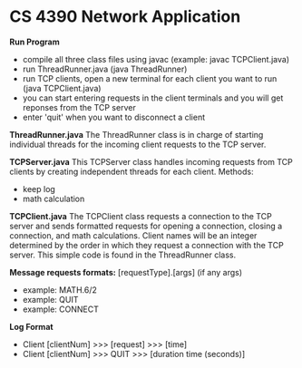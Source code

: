 # CS 4390 Network Application

**Run Program** 
- compile all three class files using javac (example: javac TCPClient.java)
- run ThreadRunner.java (java ThreadRunner)
- run TCP clients, open a new terminal for each client you want to run (java TCPClient.java)
- you can start entering requests in the client terminals and you will get reponses from the TCP server
- enter 'quit' when you want to disconnect a client






**ThreadRunner.java**
The ThreadRunner class is in charge of starting individual threads for the incoming client requests to the TCP server. 


**TCPServer.java**
This TCPServer class handles incoming requests from TCP clients by creating independent threads for each client.
Methods: 
- keep log
- math calculation



**TCPClient.java**
The TCPClient class requests a connection to the TCP server and sends formatted requests for opening a connection, closing a connection, and math calculations. 
Client names will be an integer determined by the order in which they request a connection with the TCP server. This simple code is found in the ThreadRunner class. 




**Message requests formats:** [requestType].[args]  (if any args)
- example: MATH.6/2
- example: QUIT
- example: CONNECT

**Log Format**
- Client [clientNum] >>> [request] >>> [time]
- Client [clientNum] >>> QUIT >>> [duration time (seconds)]
